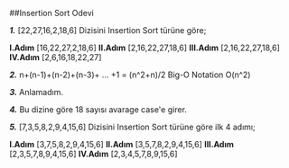 ##Insertion Sort Odevi


***1.*** [22,27,16,2,18,6] Dizisini Insertion Sort türüne göre;

  **I.Adım** [16,22,27,2,18,6]
 **II.Adım** [2,16,22,27,18,6]
**III.Adım** [2,16,22,27,18,6]
 **IV.Adım** [2,6,16,18,22,27]

***2.*** n+(n-1)+(n-2)+(n-3)+ ... +1 = (n^2+n)/2 
Big-O Notation O(n^2)

***3.*** Anlamadım.

***4.*** Bu dizine göre 18 sayısı avarage case'e girer.

***5.*** [7,3,5,8,2,9,4,15,6] Dizisini Insertion Sort türüne göre ilk 4 adımı;

  **I.Adım** [3,7,5,8,2,9,4,15,6]
 **II.Adım** [3,5,7,8,2,9,4,15,6]
**III.Adım** [2,3,5,7,8,9,4,15,6]
 **IV.Adım** [2,3,4,5,7,8,9,15,6]